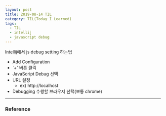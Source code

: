 ```yaml
---
layout: post
title: 2019-08-14 TIL
category: TIL(Today I Learned)
tags:
  - TIL
  - intellij
  - javascript debug
---
```




Intellij에서 js debug setting 하는법

- Add Configuration
- '+' 버튼 클릭
- JavaScript Debug 선택
- URL 설정
  - ex) http://localhost
- Debugging 수행할 브라우저 선택(보통 chrome)

---

### Reference
